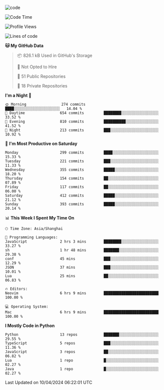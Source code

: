 
<!--
**liuyaanng/liuyaanng** is a ✨ _special_ ✨ repository because its `README.md` (this file) appears on your GitHub profile.

Here are some ideas to get you started:

- 🔭 I’m currently working on ...
- 🌱 I’m currently learning ...
- 👯 I’m looking to collaborate on ...
- 🤔 I’m looking for help with ...
- 💬 Ask me about ...
- 📫 How to reach me: ...
- 😄 Pronouns: ...
- ⚡ Fun fact: ...
-->


![code](https://cdn.jsdelivr.net/gh/liuyaanng/liuyaanng@1.0/code.gif) 

<!--START_SECTION:waka-->
![Code Time](http://img.shields.io/badge/Code%20Time-333%20hrs%2040%20mins-blue)

![Profile Views](http://img.shields.io/badge/Profile%20Views-10-blue)

![Lines of code](https://img.shields.io/badge/From%20Hello%20World%20I%27ve%20Written-14.6%20million%20lines%20of%20code-blue)

**🐱 My GitHub Data** 

> 📦 826.1 kB Used in GitHub's Storage 
 > 
> 🚫 Not Opted to Hire
 > 
> 📜 51 Public Repositories 
 > 
> 🔑 18 Private Repositories 
 > 
**I'm a Night 🦉** 

```text
🌞 Morning                274 commits         ████░░░░░░░░░░░░░░░░░░░░░   14.04 % 
🌆 Daytime                654 commits         ████████░░░░░░░░░░░░░░░░░   33.52 % 
🌃 Evening                810 commits         ██████████░░░░░░░░░░░░░░░   41.52 % 
🌙 Night                  213 commits         ███░░░░░░░░░░░░░░░░░░░░░░   10.92 % 
```
📅 **I'm Most Productive on Saturday** 

```text
Monday                   299 commits         ████░░░░░░░░░░░░░░░░░░░░░   15.33 % 
Tuesday                  221 commits         ███░░░░░░░░░░░░░░░░░░░░░░   11.33 % 
Wednesday                355 commits         █████░░░░░░░░░░░░░░░░░░░░   18.20 % 
Thursday                 154 commits         ██░░░░░░░░░░░░░░░░░░░░░░░   07.89 % 
Friday                   117 commits         ██░░░░░░░░░░░░░░░░░░░░░░░   06.00 % 
Saturday                 412 commits         █████░░░░░░░░░░░░░░░░░░░░   21.12 % 
Sunday                   393 commits         █████░░░░░░░░░░░░░░░░░░░░   20.14 % 
```


📊 **This Week I Spent My Time On** 

```text
🕑︎ Time Zone: Asia/Shanghai

💬 Programming Languages: 
JavaScript               2 hrs 3 mins        ████████░░░░░░░░░░░░░░░░░   33.27 % 
sh                       1 hr 48 mins        ███████░░░░░░░░░░░░░░░░░░   29.38 % 
conf                     45 mins             ███░░░░░░░░░░░░░░░░░░░░░░   12.29 % 
JSON                     37 mins             ███░░░░░░░░░░░░░░░░░░░░░░   10.01 % 
Lua                      25 mins             ██░░░░░░░░░░░░░░░░░░░░░░░   06.83 % 

🔥 Editors: 
Neovim                   6 hrs 9 mins        █████████████████████████   100.00 % 

💻 Operating System: 
Mac                      6 hrs 9 mins        █████████████████████████   100.00 % 
```

**I Mostly Code in Python** 

```text
Python                   13 repos            ███████░░░░░░░░░░░░░░░░░░   29.55 % 
TypeScript               5 repos             ███░░░░░░░░░░░░░░░░░░░░░░   11.36 % 
JavaScript               3 repos             ██░░░░░░░░░░░░░░░░░░░░░░░   06.82 % 
Lua                      1 repo              █░░░░░░░░░░░░░░░░░░░░░░░░   02.27 % 
Java                     1 repo              █░░░░░░░░░░░░░░░░░░░░░░░░   02.27 % 
```




 Last Updated on 10/04/2024 06:22:01 UTC
<!--END_SECTION:waka-->
